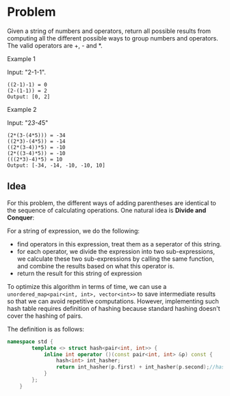 # Problem
Given a string of numbers and operators, return all possible results from computing all the different possible ways to group numbers and operators. The valid operators are +, - and *.


Example 1

Input: "2-1-1".
```
((2-1)-1) = 0
(2-(1-1)) = 2
Output: [0, 2]
```

Example 2

Input: "2*3-4*5"
```
(2*(3-(4*5))) = -34
((2*3)-(4*5)) = -14
((2*(3-4))*5) = -10
(2*((3-4)*5)) = -10
(((2*3)-4)*5) = 10
Output: [-34, -14, -10, -10, 10]
```
## Idea
For this problem, the different ways of adding parentheses are identical to the sequence of calculating operations. One natural
idea is __Divide and Conquer__: 

For a string of expression, we do the following:
* find operators in this expression, treat them as a seperator of this string.
* for each operator, we divide the expression into two sub-expressions, we calculate these two sub-expressions by calling the same 
function, and combine the results based on what this operator is.
* return the result for this string of expression

To optimize this algorithm in terms of time, we can use a `unordered_map<pair<int, int>, vector<int>>` to save intermediate results
so that we can avoid repetitive computations. However, implementing such hash table requires definition of hashing because 
standard hashing doesn't cover the hashing of pairs.

The definition is as follows:
```c++
namespace std {
        template <> struct hash<pair<int, int>> {
            inline int operator ()(const pair<int, int> &p) const {
                hash<int> int_hasher;
                return int_hasher(p.first) + int_hasher(p.second);//hash function defined here
            }
        };
    }
```
